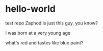 # hello-world
test repo
Zaphod is just this guy, you know? 

I was born at a very young age 

what's red and tastes like blue paint? 
